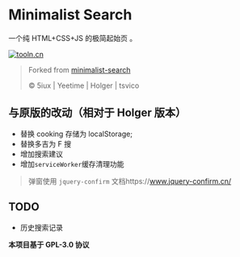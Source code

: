 # Minimalist Search

一个纯 HTML+CSS+JS 的极简起始页 。

[![tooln.cn]( https://svg.bookmark.style/api?url=https://www.tooln.cn)]( https://www.tooln.cn)

> Forked from [minimalist-search](https://github.com/HolgerHuo/minimalist-search)
>
> ©️ 5iux | Yeetime | Holger | tsvico

## 与原版的改动（相对于 Holger 版本）

- 替换 cooking 存储为 localStorage;
- 替换多吉为 F 搜
- 增加搜索建议
- 增加`serviceWorker`缓存清理功能

> 弹窗使用 `jquery-confirm`
> 文档https://www.jquery-confirm.cn/

## TODO

- 历史搜索记录

**本项目基于 GPL-3.0 协议**

